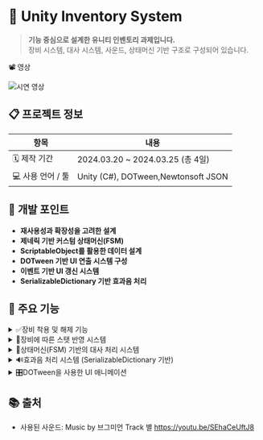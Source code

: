 # 🎒 Unity Inventory System

> **기능 중심으로 설계한 유니티 인벤토리 과제입니다.**  
> 장비 시스템, 대사 시스템, 사운드, 상태머신 기반 구조로 구성되어 있습니다.

📽️ 영상

![시연 영상](https://github.com/user-attachments/assets/3bfa9596-6ec3-49a4-9e48-0ba6091ba61a)

## 📋 프로젝트 정보

| 항목 | 내용 |
|------|------|
| 🗓️ 제작 기간 | 2024.03.20 ~ 2024.03.25 (총 4일) |
| 💻 사용 언어 / 툴 | Unity (C#), DOTween,Newtonsoft JSON |


## 🔧 개발 포인트

- **재사용성과 확장성을 고려한 설계**
- **제네릭 기반 커스텀 상태머신(FSM)**
- **ScriptableObject를 활용한 데이터 설계**
- **DOTween 기반 UI 연출 시스템 구성**
- **이벤트 기반 UI 갱신 시스템**
- **SerializableDictionary 기반 효과음 처리**


## 🧩 주요 기능
<details>
<summary>✅장비 착용 및 해제 기능</summary>
<br>

1.🔗[EquipmentInventory.cs](./Assets/03.Scripts/UI/Inventory/EquipmentInventory.cs)

👉 유저가 장비를 클릭했을 때 장비 착용/해제를 컨트롤하는 핵심 로직

```csharp
    private void ClickItem(EquipmentSlot slot)
    {
        // 같은 장비를 다시 클릭하면 해제
        if (equippedEquipment == slot)
        {
            UnEquip(slot); //장착 해제
            SoundManager.Instance.PlaySE(SEType.EquipUnEquip); //해제 효과음 재생
            DialogueManager.Instance.MoveNextSpeechState(SpeechType.UnEquip); //장착 해제 대사 표시
            return;
        }

        // 기존 장비가 있다면 해제
        if (equippedEquipment != null)
        {
            UnEquip(equippedEquipment); //장착 해제
        }
        else
        {
            DialogueManager.Instance.MoveNextSpeechState(SpeechType.Equip); //장착 대사 표시
        }

        SoundManager.Instance.PlaySE(SEType.EquipUnEquip);  //장착 효과음 재생
        Equip(slot); //장착
    }
```
>장비를 클릭했을 때 착용/해제를 처리하며, 사운드 및 대사 상태도 동시에 전환하는 핵심 상호작용 로직입니다.
</details>

<details>
<summary>🧬장비에 따른 스탯 반영 시스템</summary>
<br>
    
1.🔗[Player.cs](./Assets/03.Scripts/Player/Player.cs)

👉 장비 효과에 따라 능력치를 조정
```csharp
    private void ChangeStatus(EquipEffect[] equipEffects, int sign = 1)
    {
        foreach (var effect in equipEffects)
        {
            float value = effect.EffectValue * sign;

            switch (effect.EffectType)
            {
                case EquipEffectType.AP:
                    Character.ModifyAttackPower(value);
                    break;
                case EquipEffectType.DP:
                    Character.ModifyDefensePower(value);
                    break;
                case EquipEffectType.HP:
                    Character.ModifyHP(value);
                    break;
            }
        }
    }
```
>장비의 능력치를 하나의 메서드에서 통합 적용/해제하여, 구조적으로 일관성을 유지했습니다.


2.🔗[UIStatus.cs](./Assets/03.Scripts/UI/UIStatus.cs)

👉 스탯 변경 시 자동 UI 갱신을 위한 이벤트 등록
```csharp
    protected override void Start()
    {
        base.Start();

        player = GameManager.Instance.Player;
        player.OnUpdateStatusEvent += SetStatus; //스탯 업데이트시 호출되는 함수 설정
        SetStatus(player.Character); //플레이어 스탯 표시

        returnButton.onClick.AddListener(Return);
    }
```
>OnUpdateStatusEvent 델리게이트를 통해,
>데이터 변경이 발생할 때마다 UIStatus가 자동으로 갱신됩니다.
</details>

<details>
<summary>🧠상태머신(FSM) 기반의 대사 처리 시스템</summary>
<br>

1.🔗[StateMachine.cs](./Assets/03.Scripts/StateMachine/StateMachine.cs)

👉 상태를 바꾸면 자동으로 상태 전환
```csharp
    public StateBase<T> Current
    {
        get => current;
        set
        {
            current.OnExit();
            current = value;
            Current.StateMachine = this;
            current.OnEnter();
        }
    }
```
>제네릭 구조를 통해 **상태 타입에 관계없이 확장 가능한 상태 관리 시스템**을 구현했습니다.

2-1.🔗[SpeechStateBase.cs](./Assets/03.Scripts/StateMachine/Speech/SpeechStateBase.cs)

👉 상태 진입 시 대사 출력
```csharp
    public override void OnEnter()
    {
        DialogueManager.Instance.ShowDialogue(SpeechType, MoveNormalState); //대사 표시
    }
    public override void OnExit() { }

    private void MoveNormalState()
    {
        StateMachine.MoveNextState(SpeechType.Normal); //기본 상태로 상태 전환
    }
```

2-2.🔗[DialogueManager.cs](./Assets/03.Scripts/Manager/DialogueManager.cs)  

👉 일정 시간 후 Normal 상태로 복귀
```csharp
    //대사 출력
    public void ShowDialogue(SpeechType type, Action endEffectEvent = null)
    {
        OnEndDelayEvent = endEffectEvent;
        EffectManager.PlayFadeIn(canvasGroup, 0.3f, HideDialogue);
        dialogueText.text = GetDialogue(type);
    }

    //대사 비표시
    private void HideDialogue()
    {
        if (hideDialogueCoroutine != null)
        {
            StopCoroutine(hideDialogueCoroutine);
        }
        hideDialogueCoroutine = StartCoroutine(IHideDialogue());
    }

    private IEnumerator IHideDialogue()
    {
        yield return new WaitForSeconds(displayTime); //대사 표시후 일정 시간 대기
        EffectManager.PlayFadeOut(canvasGroup, 0.3f, OnEndDelayEvent); //일정 시간 후 말풍선 서서히 사라지기
        dialogueText.text = string.Empty; //텍스트 비우기
    }
```
> 이 구조를 통해 상태 진입 시 대사가 출력되며,  
> 일정 시간이 지나면 자동으로 Normal 상태로 전환되도록 처리됩니다.
</details>

<details>
<summary>🔊효과음 처리 시스템 (SerializableDictionary 기반)</summary>
<br>

1.🔗[SerializableDic.cs](./Assets/03.Scripts/Common/SerializableDic.cs)

👉 Enum 기반 오디오 접근을 위한 인덱서 처리
```csharp
    // 인덱서 정의
    public T2 this[T1 key]
    {
        get
        {
            try //키값 반환 시도
            {
                return GetValue(key); //문제 없을시 키값 반환 
            }
            catch (KeyNotFoundException e)
            {
                Debug.LogError($"{e.Message}"); // 키값 반환에 문제가 있으면 에러 표시
                return default; //default 반환
            }
        }
        set
        {
            for (int i = 0; i < dataList.Count; i++)
            {
                if (dataList[i].Key.Equals(key))
                {
                    dataList[i].Value = value; //vaule값 설정
                    return;
                }
            }
            // 키가 없으면 새로 추가
            dataList.Add(new SerializableData<T1, T2>() { Key = key, Value = value });
        }
    }
```

2.🔗[SoundManager.cs](./Assets/03.Scripts/Manager/SoundManager.cs)

👉 Enum을 통한 간단한 효과음 재생
```csharp
    // SEType열거형을 매개변수로 받아 해당하는 효과음 클립을 재생
    public void PlaySE(SEType type)
    {
        audioSource.PlayOneShot(dataList.SEClips[type]);
    }
```

> SEType Enum을 기반으로 효과음을 재생하며,
> SerializableDictionary를 사용하여 인스펙터에서도 Enum-Clip 매핑을 쉽게 설정할 수 있도록 구성했습니다.
</details>

<details>
<summary>🎛️DOTween을 사용한 UI 애니메이션</summary>
<br>

1.🔗[EffectManager.cs](./Assets/03.Scripts/Manager/EffectManager.cs)

👉 공통 애니메이션 래퍼 유틸
```csharp
    //서서히 보이게 하는 애니메이션
    public static void PlayFadeIn(CanvasGroup target, float duration, Action endCallback = null)
    {
        AttachOnComplete(target.DOFade(1f, duration), endCallback);
    }
    //서서히 사라지게 하는 애니메이션
    public static void PlayFadeOut(CanvasGroup target, float duration, Action endCallback = null)
    {
        AttachOnComplete(target.DOFade(0f, duration), endCallback);
    }
    ... 생략
    private static void AttachOnComplete(Tween tween, Action endCallback)
    {
        tween.OnComplete(() => endCallback?.Invoke());
    }
```
2.🔗[FadeInOutEffect.cs](./Assets/03.Scripts/Effect/FadeInOutEffect.cs)

👉 캔버스 그룹 페이드 애니메이션
```csharp
    [SerializeField] private CanvasGroup canvasGroup;
    [SerializeField] private float duration; //애니메이션이 진행될 시간(초)

    public void FadeIn(Action endFadeInEvent = null)
    {
        EffectManager.PlayFadeIn(canvasGroup, duration, endFadeInEvent);
    }

    public void FadeOut(Action endFadeOutEvent = null)
    {
        EffectManager.PlayFadeIn(canvasGroup, duration, endFadeOutEvent);
    }
```
> EffectManager에서 DOTween을 래핑한 공통 애니메이션 메서드를 관리하며,
> 각 효과 클래스는 인스펙터에서 설정 가능한 구조로 만들어 재사용성과 협업 효율을 높였습니다.
</details>

## 📚 출처
- 사용된 사운드: Music by 브그미언 Track 별 https://youtu.be/SEhaCeUftJ8
